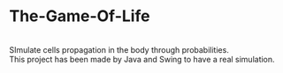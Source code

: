 # The-Game-Of-Life
<br/>
SImulate cells propagation in the body through probabilities.
<br/>
This project has been made by Java and Swing to have a real simulation.
